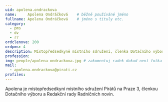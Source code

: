 ```yaml
---
uid: apolena.ondrackova
name:     Apolena Ondráčková  	# běžně používáné jméno
fullname: Apolena Ondráčková  	# jméno s tituly etc.
category:
  - pms
  - dv
  - rr
ordclenove: 200
ordpms: 4
description: Místopředsedkyně místního sdružení, členka Dotačního výboru a Redakční rady Radničních novin # zobrazuje se v lide
profession: 
img: people/apolena-ondrackova.jpg # zakomentuj radek dokud není fotka
mail:
  - apolena.ondrackova@pirati.cz
profiles:
---
```


Apolena je místopředsedkyní místního sdružení Pirátů na Praze 3, členkou Dotačního výboru a Redakční rady Radničních novin.
